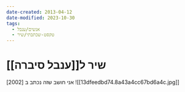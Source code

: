 ```yaml
---
date-created: 2013-04-12
date-modified: 2023-10-30
tags:
  - אנשים/ענבל
  - טקסט-שכתבתי/שיר
---
```


# שיר ל[[ענבל סיברה]]

אני חושב שזה נכתב ב [2002]
![[13dfeedbd74.8a43a4cc67bd6a4c.jpg]]
